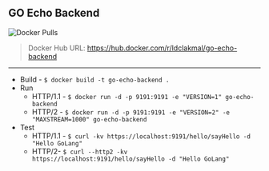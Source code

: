 ## GO Echo Backend

![Docker Pulls](https://img.shields.io/docker/pulls/ldclakmal/go-echo-backend)

> Docker Hub URL: https://hub.docker.com/r/ldclakmal/go-echo-backend

---

- Build - `$ docker build -t go-echo-backend .`
- Run
    - HTTP/1.1 - `$ docker run -d -p 9191:9191 -e "VERSION=1" go-echo-backend`
    - HTTP/2 - `$ docker run -d -p 9191:9191 -e "VERSION=2" -e "MAXSTREAM=1000" go-echo-backend`
- Test
    - HTTP/1.1 - `$ curl -kv https://localhost:9191/hello/sayHello -d "Hello GoLang"`
    - HTTP/2- `$ curl --http2 -kv https://localhost:9191/hello/sayHello -d "Hello GoLang"`

